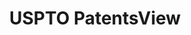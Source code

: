 ---
layout: default
bigquery: https://console.cloud.google.com/bigquery?p=patents-public-data&d=patentsview&page=dataset
citation: Attribution should be given to PatentsView for use, distribution, or derivative
  works.
code: https://github.com/CSSIP-AIR/PatentsView-Code-Snippets/
contributors: USPTO
cost: None
description: 'PatentsView includes US patent data including raw data (summaries, applications,
  pregrant applications), disambugations of inventors and assignees, and inventor
  gender estimates.  Also foreign priority data, # of figures and sheets, and government
  interest statements.'
documentation: https://patentsview.org/query/builder-faqs
last_edit: 04/06/2022, 03:00:14
location: https://patentsview.org/
maintained_by: USPTO
record_creation_timestamp: 12/2/2020 17:20:46
schema_fields:
- disamb_inventor_id_20170808
- main_group
- exemplary
- section
- disamb_inventor_id_20201229
- lawyer_id
- disamb_inventor_id_20200630
- subclass
- sector_title
- reldocno
- organization_id
- classification_status
- county_fips
- disamb_assignee_id_20191231
- country_transformed
- subsection_id
- disamb_inventor_id_20181127
- designation
- f102_date
- county
- doc_type
- contract_award_number
- latitude
- longitude
- level_one
- disamb_assignee_id_20200929
- classification_value
- term_extension
- city
- subclass_id
- num_sheets
- disamb_assignee_id_20200331
- doctype
- assignee_id
- disamb_assignee_id_20190312
- disamb_inventor_id_20171003
- name_first
- fname
- disamb_assignee_id_20181127
- disamb_inventor_id_20190820
- disamb_inventor_id_20170307
- group
- deceased
- field_title
- series_code
- variety
- citation_id
- text
- disamb_inventor_id_20190312
- ipc_class
- application_id
- date
- rawlocation_id
- attribution_status
- filename
- latin_name
- ipc_version_indicator
- inventor_id
- dependent
- male
- publication_number
- latlong
- sequence
- disamb_inventor_id_20200929
- applicant_type
- disamb_assignee_id_20200630
- num
- category
- id
- f371_date
- country
- disclaimer_date
- classification_level
- _371_date
- num_figures
- subgroup
- male_flag
- state_fips
- mainclass_id
- symbol_position
- gi_statement
- lapse_of_patent
- rawassignee_id
- term_grant
- withdrawn
- organization
- state
- type
- disamb_inventor_id_20191231
- term_disclaimer
- lname
- abstract
- disamb_inventor_id_20171226
- number
- section_id
- rawinventor_id
- level_three
- level_two
- classification_data_source
- subcategory_id
- group_id
- num_claims
- disamb_inventor_id_20180528
- role
- _102_date
- subgroup_id
- action_date
- location_id
- rule_47
- disamb_inventor_id_20191008
- category_id
- patent_id
- length
- name
- rel_id
- disamb_assignee_id_20190820
- kind
- relkind
- disamb_assignee_id_20191008
- status
- title
- uuid
- field_id
- disamb_inventor_id_20200331
- name_last
shortname: patentsview
tags:
- disambiguation
- United States
- gender
terms_of_use: Creative Commons Attribution 4.0 International License.
timeframe: 1963-1999
title: USPTO PatentsView
uuid: cf1780b1-e265-4e49-8d1d-83b9cfe0fd9a
---